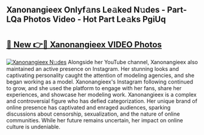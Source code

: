 ## Xanonangieex Onlyf𝚊ns Le𝚊ked N𝚞des - Part-LQa Photos Video - Hot Part Le𝚊ks PgiUq

# <h2><a href="http://ab46194.deff.icu/?id=Xanonangieex">🔗 New 👉🔴 Xanonangieex VIDEO Photos</a></h2>

[![Xanonangieex N𝚞des](https://i.imgur.com/rIISA9y.gif)](http://ab46194.deff.icu/?id=Xanonangieex)
Alongside her YouTube channel, Xanonangieex also maintained an active presence on Instagram. Her stunning looks and captivating personality caught the attention of modeling agencies, and she began working as a model. Xanonangieex's Instagram following continued to grow, and she used the platform to engage with her fans, share her experiences, and showcase her modeling work. Xanonangieex is a complex and controversial figure who has defied categorization. Her unique brand of online presence has captivated and enraged audiences, sparking discussions about censorship, sexualization, and the nature of online communities. While her future remains uncertain, her impact on online culture is undeniable.
